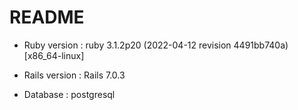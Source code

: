 # README

* Ruby version : ruby 3.1.2p20 (2022-04-12 revision 4491bb740a) [x86_64-linux]

* Rails version : Rails 7.0.3

* Database : postgresql

